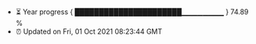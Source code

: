 - ⏳ Year progress { ██████████████████████▁▁▁▁▁▁▁▁ } 74.89 %
- ⏰ Updated on Fri, 01 Oct 2021 08:23:44 GMT

